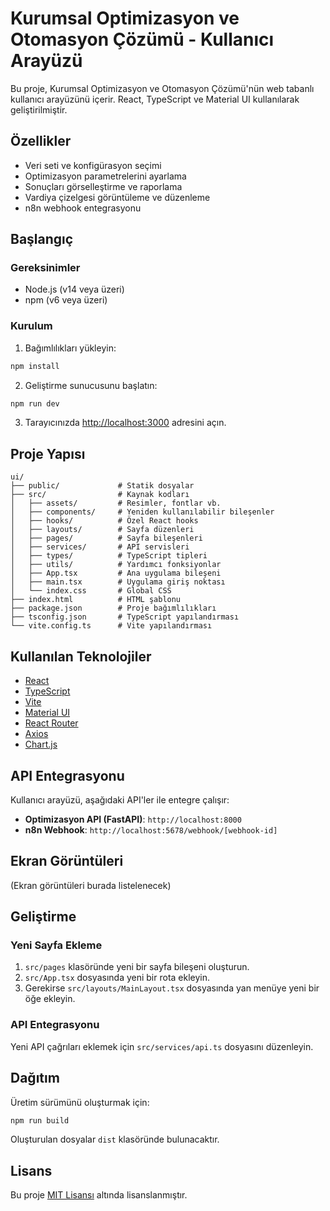 # Kurumsal Optimizasyon ve Otomasyon Çözümü - Kullanıcı Arayüzü

Bu proje, Kurumsal Optimizasyon ve Otomasyon Çözümü'nün web tabanlı kullanıcı arayüzünü içerir. React, TypeScript ve Material UI kullanılarak geliştirilmiştir.

## Özellikler

- Veri seti ve konfigürasyon seçimi
- Optimizasyon parametrelerini ayarlama
- Sonuçları görselleştirme ve raporlama
- Vardiya çizelgesi görüntüleme ve düzenleme
- n8n webhook entegrasyonu

## Başlangıç

### Gereksinimler

- Node.js (v14 veya üzeri)
- npm (v6 veya üzeri)

### Kurulum

1. Bağımlılıkları yükleyin:

```bash
npm install
```

2. Geliştirme sunucusunu başlatın:

```bash
npm run dev
```

3. Tarayıcınızda [http://localhost:3000](http://localhost:3000) adresini açın.

## Proje Yapısı

```
ui/
├── public/             # Statik dosyalar
├── src/                # Kaynak kodları
│   ├── assets/         # Resimler, fontlar vb.
│   ├── components/     # Yeniden kullanılabilir bileşenler
│   ├── hooks/          # Özel React hooks
│   ├── layouts/        # Sayfa düzenleri
│   ├── pages/          # Sayfa bileşenleri
│   ├── services/       # API servisleri
│   ├── types/          # TypeScript tipleri
│   ├── utils/          # Yardımcı fonksiyonlar
│   ├── App.tsx         # Ana uygulama bileşeni
│   ├── main.tsx        # Uygulama giriş noktası
│   └── index.css       # Global CSS
├── index.html          # HTML şablonu
├── package.json        # Proje bağımlılıkları
├── tsconfig.json       # TypeScript yapılandırması
└── vite.config.ts      # Vite yapılandırması
```

## Kullanılan Teknolojiler

- [React](https://reactjs.org/)
- [TypeScript](https://www.typescriptlang.org/)
- [Vite](https://vitejs.dev/)
- [Material UI](https://mui.com/)
- [React Router](https://reactrouter.com/)
- [Axios](https://axios-http.com/)
- [Chart.js](https://www.chartjs.org/)

## API Entegrasyonu

Kullanıcı arayüzü, aşağıdaki API'ler ile entegre çalışır:

- **Optimizasyon API (FastAPI)**: `http://localhost:8000`
- **n8n Webhook**: `http://localhost:5678/webhook/[webhook-id]`

## Ekran Görüntüleri

(Ekran görüntüleri burada listelenecek)

## Geliştirme

### Yeni Sayfa Ekleme

1. `src/pages` klasöründe yeni bir sayfa bileşeni oluşturun.
2. `src/App.tsx` dosyasında yeni bir rota ekleyin.
3. Gerekirse `src/layouts/MainLayout.tsx` dosyasında yan menüye yeni bir öğe ekleyin.

### API Entegrasyonu

Yeni API çağrıları eklemek için `src/services/api.ts` dosyasını düzenleyin.

## Dağıtım

Üretim sürümünü oluşturmak için:

```bash
npm run build
```

Oluşturulan dosyalar `dist` klasöründe bulunacaktır.

## Lisans

Bu proje [MIT Lisansı](LICENSE) altında lisanslanmıştır.
